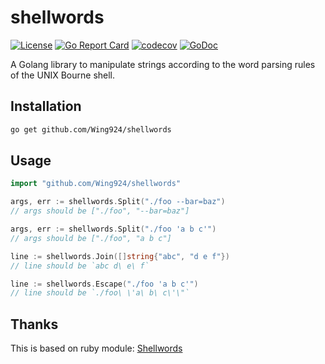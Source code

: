 # shellwords

[![License](https://img.shields.io/badge/License-Apache%202.0-blue.svg)](https://opensource.org/licenses/Apache-2.0)
[![Go Report Card](https://goreportcard.com/badge/github.com/Wing924/shellwords)](https://goreportcard.com/report/github.com/Wing924/shellwords)
[![codecov](https://codecov.io/gh/Wing924/shellwords/branch/master/graph/badge.svg)](https://codecov.io/gh/Wing924/shellwords)
[![GoDoc](https://godoc.org/github.com/Wing924/shellwords?status.svg)](https://godoc.org/github.com/Wing924/shellwords)

A Golang library to manipulate strings according to the word parsing rules of the UNIX Bourne shell.


## Installation

```sh
go get github.com/Wing924/shellwords
```

## Usage

```go
import "github.com/Wing924/shellwords"
```

```go
args, err := shellwords.Split("./foo --bar=baz")
// args should be ["./foo", "--bar=baz"]

args, err := shellwords.Split("./foo 'a b c'")
// args should be ["./foo", "a b c"]
```

```go
line := shellwords.Join([]string{"abc", "d e f"})
// line should be `abc d\ e\ f`
```

```go
line := shellwords.Escape("./foo 'a b c'")
// line should be `./foo\ \'a\ b\ c\'\"`
```

## Thanks

This is based on ruby module: [Shellwords](https://github.com/ruby/shellwords)
